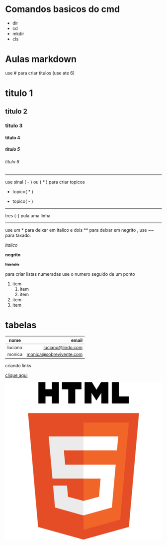 # Comandos basicos do cmd

- dir
- cd
- mkdir
- cls

# Aulas markdown

use # para criar titulos (use ate 6)

# titulo 1
## titulo 2
### titulo 3
#### titulo 4
##### titulo 5
###### titulo 6
---

use sinal ( - ) ou ( * ) para criar topicos
* topico( * )
- topico( - )
---
tres (-) pula uma linha

---
use um * para deixar em italico e dois ** para deixar em negrito , use ~~ para taxado.

*italico*

**negrito**

~~taxado~~

para criar listas  numeradas use o numero seguido de um ponto
1. item
   1. item 
   1. item 
2. item
3. item 

# tabelas

| nome | email |
| --  | --:| 
| luciano | luciano@lindo.com |
| monica | monica@sobrevivente.com |

criando links

[clique aqui](htts://www.youtube.com/proletariovencedor)

![html](HTML.png)